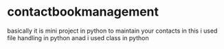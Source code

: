 # contactbookmanagement
basically it is mini project in python to maintain your contacts
in this i used file handling in python 
anad i used class in python 
